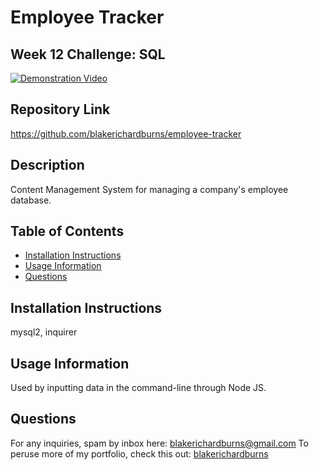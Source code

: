 # Employee Tracker
## Week 12 Challenge: SQL

[![Demonstration Video](https://img.youtube.com/vi/4QnfZpp3OCI/maxresdefault.jpg)](https://youtu.be/4QnfZpp3OCI)

## Repository Link
https://github.com/blakerichardburns/employee-tracker

## Description
Content Management System for managing a company's employee database.

 ## Table of Contents
  * [Installation Instructions](#installation-instructions)
  * [Usage Information](#usage-information)
  * [Questions](#questions)
  ## Installation Instructions
  mysql2, inquirer
  ## Usage Information
  Used by inputting data in the command-line through Node JS.
  ## Questions
  For any inquiries, spam by inbox here: blakerichardburns@gmail.com
  To peruse more of my portfolio, check this out: [blakerichardburns](https://github.com/blakerichardburns)